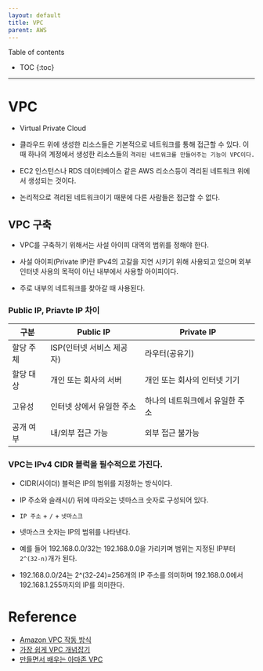 ```yaml
---
layout: default
title: VPC
parent: AWS
---
```


Table of contents

- TOC
{:toc}

---

# VPC

- Virtual Private Cloud

- 클라우드 위에 생성한 리소스들은 기본적으로 네트워크를 통해 접근할 수 있다. 이 때 하나의 계정에서 생성한 리소스들의 `격리된 네트워크를 만들어주는 기능이 VPC이다.`

- EC2 인스턴스나 RDS 데이터베이스 같은 AWS 리소스등이 격리된 네트워크 위에서 생성되는 것이다.

- 논리적으로 격리된 네트워크이기 때문에 다른 사람들은 접근할 수 없다.

## VPC 구축

- VPC를 구축하기 위해서는 사설 아이피 대역의 범위를 정해야 한다.

- 사설 아이피(Private IP)란 IPv4의 고갈을 지연 시키기 위해 사용되고 있으며 외부 인터넷 사용의 목적이 아닌 내부에서 사용할 아이피이다.

- 주로 내부의 네트워크를 찾아갈 때 사용된다.

### Public IP, Priavte IP 차이

구분 | Public IP | Private IP
---|---|---
할당 주체 | ISP(인터넷 서비스 제공자) | 라우터(공유기)
할당 대상 | 개인 또는 회사의 서버 | 개인 또는 회사의 인터넷 기기
고유성 | 인터넷 상에서 유일한 주소 | 하나의 네트워크에서 유일한 주소
공개 여부 | 내/외부 접근 가능 | 외부 접근 불가능

### VPC는 IPv4 CIDR 블럭을 필수적으로 가진다.

- CIDR(사이더) 블럭은 IP의 범위를 지정하는 방식이다.

- IP 주소와 슬래시(/) 뒤에 따라오는 넷마스크 숫자로 구성되어 있다.

- `IP 주소` + `/` + `넷마스크`

- 넷마스크 숫자는 IP의 범위를 나타낸다.

- 예를 들어 192.168.0.0/32는 192.168.0.0을 가리키며 범위는 지정된 IP부터 `2^(32-n)`개가 된다.

- 192.168.0.0/24는 2^(32-24)=256개의 IP 주소를 의미하며 192.168.0.0에서 192.168.1.255까지의 IP를 의미한다.

# Reference

- [Amazon VPC 작동 방식](https://docs.aws.amazon.com/ko_kr/vpc/latest/userguide/how-it-works.html)
- [가장 쉽게 VPC 개념잡기](https://medium.com/harrythegreat/aws-%EA%B0%80%EC%9E%A5%EC%89%BD%EA%B2%8C-vpc-%EA%B0%9C%EB%85%90%EC%9E%A1%EA%B8%B0-71eef95a7098)
- [만들면서 배우는 아마존 VPC](https://www.44bits.io/ko/post/understanding_aws_vpc#vpc)
